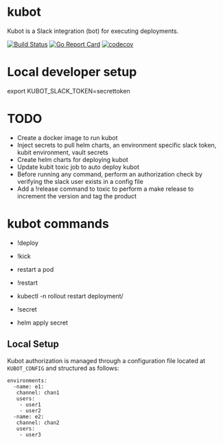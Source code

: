 # kubot
Kubot is a Slack integration (bot) for executing deployments.

[![Build Status](https://travis-ci.org/dotariel/kubot.svg?branch=master)](https://travis-ci.org/dotariel/kubot)
[![Go Report Card](https://goreportcard.com/badge/github.com/dotariel/kubot)](https://goreportcard.com/report/github.com/dotariel/kubot)
[![codecov](https://codecov.io/gh/dotariel/kubot/branch/master/graph/badge.svg)](https://codecov.io/gh/dotariel/kubot)


# Local developer setup
export KUBOT_SLACK_TOKEN=secrettoken

# TODO
- Create a docker image to run kubot
- Inject secrets to pull helm charts, an environment specific slack token, kubit environment, vault secrets
- Create helm charts for deploying kubot
- Update kubit toxic job to auto deploy kubot
- Before running any command, perform an authorization check by verifying the slack user exists in a config file
- Add a !release <product> command to toxic to perform a make release to increment the version and tag the product

# kubot commands
- !deploy <product> <version>

- !kick <pod>
- restart a pod

- !restart <product>
- kubectl -n <product> rollout restart deployment/<product>

- !secret <product>
- helm apply secret

## Local Setup
Kubot authorization is managed through a configuration file located at `KUBOT_CONFIG` and structured as follows:

```
environments:
  -name: e1:
   channel: chan1
   users:
    - user1
    - user2
  -name: e2:
   channel: chan2
   users:
    - user3
```